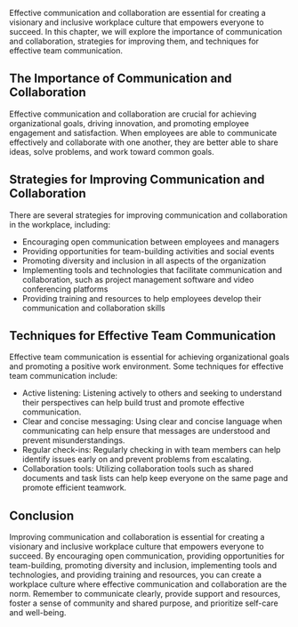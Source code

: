 
Effective communication and collaboration are essential for creating a visionary and inclusive workplace culture that empowers everyone to succeed. In this chapter, we will explore the importance of communication and collaboration, strategies for improving them, and techniques for effective team communication.

The Importance of Communication and Collaboration
-------------------------------------------------

Effective communication and collaboration are crucial for achieving organizational goals, driving innovation, and promoting employee engagement and satisfaction. When employees are able to communicate effectively and collaborate with one another, they are better able to share ideas, solve problems, and work toward common goals.

Strategies for Improving Communication and Collaboration
--------------------------------------------------------

There are several strategies for improving communication and collaboration in the workplace, including:

* Encouraging open communication between employees and managers
* Providing opportunities for team-building activities and social events
* Promoting diversity and inclusion in all aspects of the organization
* Implementing tools and technologies that facilitate communication and collaboration, such as project management software and video conferencing platforms
* Providing training and resources to help employees develop their communication and collaboration skills

Techniques for Effective Team Communication
-------------------------------------------

Effective team communication is essential for achieving organizational goals and promoting a positive work environment. Some techniques for effective team communication include:

* Active listening: Listening actively to others and seeking to understand their perspectives can help build trust and promote effective communication.
* Clear and concise messaging: Using clear and concise language when communicating can help ensure that messages are understood and prevent misunderstandings.
* Regular check-ins: Regularly checking in with team members can help identify issues early on and prevent problems from escalating.
* Collaboration tools: Utilizing collaboration tools such as shared documents and task lists can help keep everyone on the same page and promote efficient teamwork.

Conclusion
----------

Improving communication and collaboration is essential for creating a visionary and inclusive workplace culture that empowers everyone to succeed. By encouraging open communication, providing opportunities for team-building, promoting diversity and inclusion, implementing tools and technologies, and providing training and resources, you can create a workplace culture where effective communication and collaboration are the norm. Remember to communicate clearly, provide support and resources, foster a sense of community and shared purpose, and prioritize self-care and well-being.

